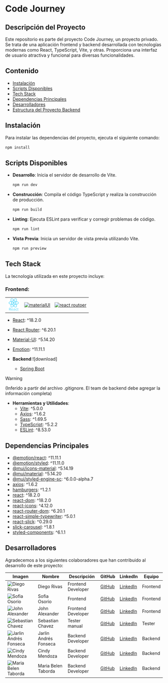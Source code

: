 # Code Journey

## Descripción del Proyecto

Este repositorio es parte del proyecto Code Journey, un proyecto privado. Se trata de una aplicación frontend y backend desarrollada con tecnologías modernas como React, TypeScript, Vite, y otras. Proporciona una interfaz de usuario atractiva y funcional para diversas funcionalidades.

## Contenido

- [Instalación](#instalación)
- [Scripts Disponibles](#scripts-disponibles)
- [Tech Stack](#tech-stack)
- [Dependencias Principales](#dependencias-principales)
- [Desarrolladores](#desarrolladores)
- [Estructura del Proyecto Backend](#estructura-del-proyecto-backend)

## Instalación

Para instalar las dependencias del proyecto, ejecuta el siguiente comando:

```bash
npm install
```

## Scripts Disponibles

- **Desarrollo**: Inicia el servidor de desarrollo de Vite.
  ```bash
  npm run dev
  ```

- **Construcción**: Compila el código TypeScript y realiza la construcción de producción.
  ```bash
  npm run build
  ```

- **Linting**: Ejecuta ESLint para verificar y corregir problemas de código.
  ```bash
  npm run lint
  ```

- **Vista Previa**: Inicia un servidor de vista previa utilizando Vite.
  ```bash
  npm run preview
  ```

## Tech Stack

La tecnología utilizada en este proyecto incluye:

### **Frontend**:
  |                                               |                   |            |                                                                                            
| ---------------------------------------------------- | ------------------------| --------------------- |
  | <a href="https://reactjs.org/" target="_blank" rel="noreferrer"> <img src="https://raw.githubusercontent.com/devicons/devicon/master/icons/react/react-original-wordmark.svg" alt="react" width="40" height="40"/> </a> | <a href="https://reactjs.org/" target="_blank" rel="noreferrer"> <img src="https://reactrouter.com/_brand/react-router-stacked-color-inverted.png" alt="materialUI" width="40" height="40"/> </a> | <a href="https://reactjs.org/" target="_blank" rel="noreferrer"> <img src="https://cdn.worldvectorlogo.com/logos/material-ui-1.svg" alt="react routoer" width="40" height="40"/> </a> |
  
  - [React](https://www.npmjs.com/package/react): ^18.2.0
  - [React Router](https://www.npmjs.com/package/react-router-dom): ^6.20.1
  - [Material-UI](https://www.npmjs.com/package/@mui/material): ^5.14.20
  - [Emotion](https://www.npmjs.com/package/@emotion/react): ^11.11.1

- **Backend**:![download]
  - [Spring Boot](https://spring.io/projects/spring-boot) 
>[!WARNING]
>(Inferido a partir del archivo .gitignore. El team de backend debe agregar la información completa)

- **Herramientas y Utilidades**:
  - [Vite](https://www.npmjs.com/package/vite): ^5.0.0
  - [Axios](https://www.npmjs.com/package/axios): ^1.6.2
  - [Sass](https://www.npmjs.com/package/sass): ^1.69.5
  - [TypeScript](https://www.npmjs.com/package/typescript): ^5.2.2
  - [ESLint](https://www.npmjs.com/package/eslint): ^8.53.0


## Dependencias Principales

- [@emotion/react](https://www.npmjs.com/package/@emotion/react): ^11.11.1
- [@emotion/styled](https://www.npmjs.com/package/@emotion/styled): ^11.11.0
- [@mui/icons-material](https://www.npmjs.com/package/@mui/icons-material): ^5.14.19
- [@mui/material](https://www.npmjs.com/package/@mui/material): ^5.14.20
- [@mui/styled-engine-sc](https://www.npmjs.com/package/@mui/styled-engine-sc): ^6.0.0-alpha.7
- [axios](https://www.npmjs.com/package/axios): ^1.6.2
- [hamburgers](https://www.npmjs.com/package/hamburgers): ^1.2.1
- [react](https://www.npmjs.com/package/react): ^18.2.0
- [react-dom](https://www.npmjs.com/package/react-dom): ^18.2.0
- [react-icons](https://www.npmjs.com/package/react-icons): ^4.12.0
- [react-router-dom](https://www.npmjs.com/package/react-router-dom): ^6.20.1
- [react-simple-typewriter](https://www.npmjs.com/package/react-simple-typewriter): ^5.0.1
- [react-slick](https://www.npmjs.com/package/react-slick): ^0.29.0
- [slick-carousel](https://www.npmjs.com/package/slick-carousel): ^1.8.1
- [styled-components](https://www.npmjs.com/package/styled-components): ^6.1.1

## Desarrolladores

Agradecemos a los siguientes colaboradores que han contribuido al desarrollo de este proyecto:

| Imagen                                               | Nombre                  | Descripción           | GitHub                                               | LinkedIn                                              | Equipo    |
| ---------------------------------------------------- | ------------------------| --------------------- | ---------------------------------------------------- | ------------------------------------------------------ | --------- |
| <img src="https://github.com/DiegoRivasDev.png" width="50" alt="Diego Rivas"> | Diego Rivas             | Frontend Developer    | [GitHub](https://github.com/DiegoRivasDev)           | [LinkedIn](https://www.linkedin.com/in/diego-rivas-96215129a/) | Frontend  |
| <img src="https://github.com/SofiDevO.png" width="50" alt="Sofia Osorio"> | Sofia Osorio             | Frontend              | [GitHub](https://github.com/SofiDevO)                | [LinkedIn](https://www.linkedin.com/in/sofidev/)         | Frontend  |
| <img src="https://github.com/cotamo1901.png" width="50" alt="John Alexander"> | John Alexander          | Frontend Developer    | [GitHub](https://github.com/cotamo1901)              | [LinkedIn](https://www.linkedin.com/in/john-alexander-cotamo-molina-463005144/) | Frontend  |
| <img src="https://github.com/sexga.png" width="50" alt="Sebastian Chavez"> | Sebastian Chavez        | Tester manual         | [GitHub](https://github.com/sexga)                   | [LinkedIn](https://www.linkedin.com/in/sebastianxgabriel/) | Tester    |
| <img src="https://github.com/JarlinFonseca.png" width="50" alt="Jarlin Andrés Fonseca"> | Jarlin Andrés Fonseca   | Backend Developer     | [GitHub](https://github.com/JarlinFonseca)           | [LinkedIn](https://www.linkedin.com/in/jarlin-andres-fonseca-bermon-58341523b/) | Backend   |
| <img src="https://github.com/CindyMendoza.png" width="50" alt="Cindy Mendoza"> | Cindy Mendoza           | Backend Developer     | [GitHub](https://github.com/CindyMendoza)           | [LinkedIn](https://www.linkedin.com/in/mendozacindy/)  | Backend   |
<img src="https://github.com/Belentaborda.png" width="50" alt="Maria Belen Taborda"> |	Maria Belen Taborda |	Backend Developer	| [GitHub](https://github.com/Belentaborda) |	[LinkedIn](https://www.linkedin.com/in/mbelen-taborda/) |	Backend
